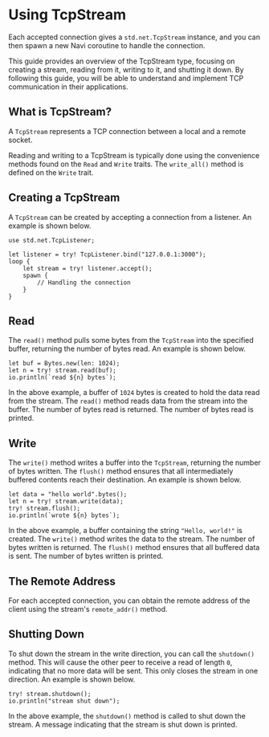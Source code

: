 # Using TcpStream

Each accepted connection gives a `std.net.TcpStream` instance, and you can then spawn a new Navi coroutine to handle the connection.

This guide provides an overview of the TcpStream type, focusing on creating a stream, reading from it, writing to it, and shutting it down. By following this guide, you will be able to understand and implement TCP communication in their applications.

## What is TcpStream?

A `TcpStream` represents a TCP connection between a local and a remote socket.

Reading and writing to a TcpStream is typically done using the convenience methods found on the `Read` and `Write` traits. The `write_all()` method is defined on the `Write` trait.

## Creating a TcpStream

A `TcpStream` can be created by accepting a connection from a listener. An example is shown below.

```nv,no_run
use std.net.TcpListener;

let listener = try! TcpListener.bind("127.0.0.1:3000");
loop {
    let stream = try! listener.accept();
    spawn {
        // Handling the connection
    }
}
```

## Read

The `read()` method pulls some bytes from the `TcpStream` into the specified buffer, returning the number of bytes read. An example is shown below.

```nv,ignore
let buf = Bytes.new(len: 1024);
let n = try! stream.read(buf);
io.println(`read ${n} bytes`);
```

In the above example, a buffer of `1024` bytes is created to hold the data read from the stream. The `read()` method reads data from the stream into the buffer. The number of bytes read is returned. The number of bytes read is printed.

## Write

The `write()` method writes a buffer into the `TcpStream`, returning the number of bytes written. The `flush()` method ensures that all intermediately buffered contents reach their destination. An example is shown below.

```nv,ignore
let data = "hello world".bytes();
let n = try! stream.write(data);
try! stream.flush();
io.println(`wrote ${n} bytes`);
```

In the above example, a buffer containing the string `"Hello, world!"` is created. The `write()` method writes the data to the stream. The number of bytes written is returned. The `flush()` method ensures that all buffered data is sent. The number of bytes written is printed.

## The Remote Address

For each accepted connection, you can obtain the remote address of the client using the stream's `remote_addr()` method.

## Shutting Down

To shut down the stream in the write direction, you can call the `shutdown()` method. This will cause the other peer to receive a read of length `0`, indicating that no more data will be sent. This only closes the stream in one direction. An example is shown below.

```nv,ignore
try! stream.shutdown();
io.println("stream shut down");
```

In the above example, the `shutdown()` method is called to shut down the stream. A message indicating that the stream is shut down is printed.
